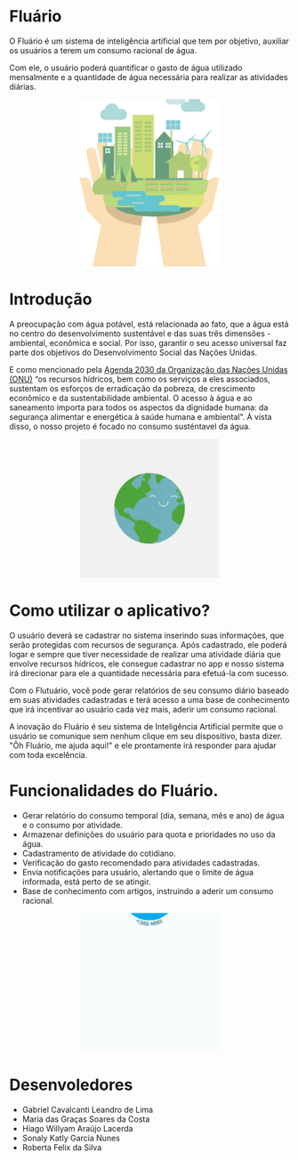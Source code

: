 # Fluário

O Fluário é um sistema de inteligência artificial que tem por objetivo, auxiliar os usuários a terem um consumo racional de água. 

Com ele, o usuário poderá quantificar o gasto de água utilizado mensalmente e a quantidade de água necessária para realizar as atividades diárias.

<p align="center">
  <img width="250" src="assets/fluario.gif">
</p>

# Introdução

A preocupação com água potável, está relacionada ao fato, que a água está no centro do desenvolvimento sustentável e das suas três dimensões - ambiental, econômica e social. 
Por isso, garantir o seu acesso universal faz parte dos objetivos do Desenvolvimento Social das Nações Unidas.

E como mencionado pela [Agenda 2030 da Organização das Nações Unidas (ONU)](https://nacoesunidas.org/pos2015/agenda2030/) “os recursos hídricos, bem como os serviços a eles associados, sustentam os esforços de erradicação da pobreza, de crescimento econômico e da sustentabilidade ambiental. O acesso à água e ao saneamento importa para todos os aspectos da dignidade humana: da segurança alimentar e energética à saúde humana e ambiental”.
Á vista disso, o nosso projeto é focado no consumo susténtavel da água.

<p align="center">
  <img width="250" src="assets/fluario2.gif">
</p>


# Como utilizar o aplicativo?

O usuário deverá se cadastrar no sistema inserindo suas informações, que serão protegidas com recursos de segurança. Após cadastrado, ele poderá logar e sempre que tiver necessidade de realizar uma atividade diária que envolve recursos hídricos, ele consegue cadastrar no app e nosso sistema irá direcionar para ele a quantidade necessária para efetuá-la com sucesso.

Com o Flutuário, você pode gerar relatórios de seu consumo diário baseado em suas atividades cadastradas e terá acesso a uma base de conhecimento que irá incentivar ao usuário cada vez mais, aderir um consumo racional.

A inovação do Fluário é seu sistema de Inteligência Artificial permite que o usuário se comunique sem nenhum clique em seu dispositivo, basta dizer. "Ôh Fluário, me ajuda aqui!" e ele prontamente irá responder para ajudar com toda excelência. 

# Funcionalidades do Fluário.

- Gerar relatório do consumo temporal (dia, semana, mês e ano) de água e o consumo por atividade.
- Armazenar definições do usuário para quota e prioridades no uso da água.
- Cadastramento de atividade do cotidiano.
- Verificação do gasto recomendado para atividades cadastradas.
- Envia notificações para usuário, alertando que o limite de água informada, está perto de se atingir.
- Base de conhecimento com artigos, instruindo a aderir um consumo racional.

<p align="center">
  <img width="250" src="assets/agua.gif">
</p>

# Desenvoledores

- Gabriel Cavalcanti Leandro de Lima
- Maria das Graças Soares da Costa
- Hiago Willyam Araújo Lacerda
- Sonaly Katly Garcia Nunes
- Roberta Felix da Silva
